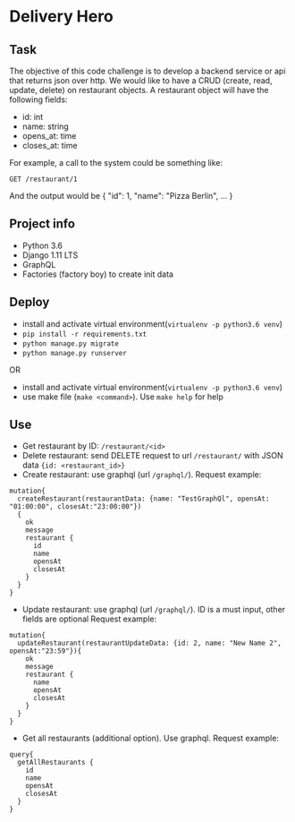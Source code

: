 # Delivery Hero

## Task

The objective of this code challenge is to develop a backend service or api that returns json over http.
We would like to have a CRUD (create, read, update, delete) on restaurant objects. A restaurant object will have the following fields:

- id: int
- name: string
- opens_at: time
- closes_at: time

For example, a call to the system could be something like:

`GET /restaurant/1`

And the output would be
{
"id": 1,
"name": "Pizza Berlin",
...
}

## Project info
- Python 3.6
- Django 1.11 LTS
- GraphQL
- Factories (factory boy) to create init data


## Deploy

- install and activate virtual environment(`virtualenv -p python3.6 venv`)
- `pip install -r requirements.txt`
- `python manage.py migrate`
- `python manage.py runserver`

OR
- install and activate virtual environment(`virtualenv -p python3.6 venv`)
- use make file (`make <command>`). Use `make help` for help

## Use
- Get restaurant by ID: `/restaurant/<id>`
- Delete restaurant: send DELETE request to url `/restaurant/` with JSON data `{id: <restaurant_id>}`
- Create restaurant: use graphql (url `/graphql/`).
Request example:
```
mutation{
  createRestaurant(restaurantData: {name: "TestGraphQl", opensAt: "01:00:00", closesAt:"23:00:00"})
  {
    ok
    message
    restaurant {
      id
      name
      opensAt
      closesAt
    }
  }
}
```
- Update restaurant: use graphql (url `/graphql/`). ID is a must input, 
other fields are optional
Request example:
```
mutation{
  updateRestaurant(restaurantUpdateData: {id: 2, name: "New Name 2", opensAt:"23:59"}){
    ok
    message
    restaurant {
      name
      opensAt
      closesAt
    }
  }
}
```
- Get all restaurants (additional option). Use graphql. Request example:
```
query{
  getAllRestaurants {
    id
    name
    opensAt
    closesAt
  }
}
```



